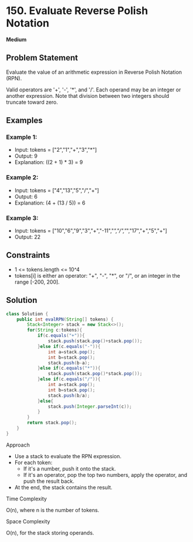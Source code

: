 # 150. Evaluate Reverse Polish Notation
**Medium**

## Problem Statement
Evaluate the value of an arithmetic expression in Reverse Polish Notation (RPN).

Valid operators are '+', '-', '*', and '/'. Each operand may be an integer or another expression. Note that division between two integers should truncate toward zero.

## Examples
### Example 1:
- Input: tokens = ["2","1","+","3","*"]
- Output: 9
- Explanation: ((2 + 1) * 3) = 9

### Example 2:
- Input: tokens = ["4","13","5","/","+"]
- Output: 6
- Explanation: (4 + (13 / 5)) = 6

### Example 3:
- Input: tokens = ["10","6","9","3","+","-11","*","/","*","17","+","5","+"]
- Output: 22

## Constraints
- 1 <= tokens.length <= 10^4
- tokens[i] is either an operator: "+", "-", "*", or "/", or an integer in the range [-200, 200].

## Solution
```java
class Solution {
	public int evalRPN(String[] tokens) {
		Stack<Integer> stack = new Stack<>();
		for(String c:tokens){
			if(c.equals("+")){
				stack.push(stack.pop()+stack.pop());
			}else if(c.equals("-")){
				int a=stack.pop();
				int b=stack.pop();
				stack.push(b-a);
			}else if(c.equals("*")){
				stack.push(stack.pop()*stack.pop());
			}else if(c.equals("/")){
				int a=stack.pop();
				int b=stack.pop();
				stack.push(b/a);
			}else{
				stack.push(Integer.parseInt(c));
			}
		}
		return stack.pop();
	}
}
```

Approach

- Use a stack to evaluate the RPN expression.
- For each token:
  - If it's a number, push it onto the stack.
  - If it's an operator, pop the top two numbers, apply the operator, and push the result back.
- At the end, the stack contains the result.

Time Complexity

O(n), where n is the number of tokens.

Space Complexity

O(n), for the stack storing operands.
